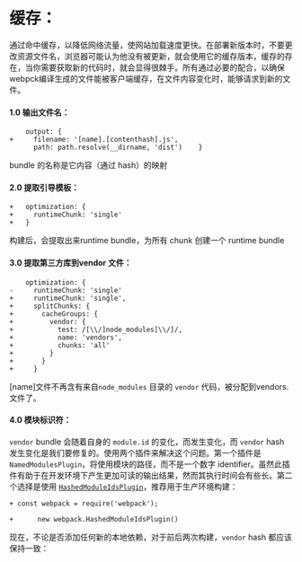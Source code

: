 # 缓存：

通过命中缓存，以降低网络流量，使网站加载速度更快。在部署新版本时，不要更改资源文件名，浏览器可能认为他没有被更新，就会使用它的缓存版本，缓存的存在，当你需要获取新的代码时，就会显得很棘手。所有通过必要的配合，以确保webpck编译生成的文件能被客户端缓存，在文件内容变化时，能够请求到新的文件。

#### 1.0 输出文件名：

```
    output: {
+     filename: '[name].[contenthash].js',
      path: path.resolve(__dirname, 'dist')    }
```

bundle 的名称是它内容（通过 hash）的映射

#### 2.0 提取引导模板：

```
+   optimization: {
+     runtimeChunk: 'single'
+   }
```

构建后，会提取出来runtime bundle，为所有 chunk 创建一个 runtime bundle

#### 3.0 提取第三方库到vendor 文件：

```
    optimization: {
-     runtimeChunk: 'single'
+     runtimeChunk: 'single',
+     splitChunks: {
+       cacheGroups: {
+         vendor: {
+           test: /[\\/]node_modules[\\/]/,
+           name: 'vendors',
+           chunks: 'all'
+         }
+       }
+     }
```

[name]文件不再含有来自`node_modules` 目录的 `vendor` 代码，被分配到vendors.文件了。

#### 4.0 模块标识符：

`vendor` bundle 会随着自身的 `module.id` 的变化，而发生变化，而 `vendor` hash 发生变化是我们要修复的。使用两个插件来解决这个问题。第一个插件是 `NamedModulesPlugin`，将使用模块的路径，而不是一个数字 identifier。虽然此插件有助于在开发环境下产生更加可读的输出结果，然而其执行时间会有些长。第二个选择是使用 [`HashedModuleIdsPlugin`](https://webpack.docschina.org/plugins/hashed-module-ids-plugin)，推荐用于生产环境构建：

```
+ const webpack = require('webpack');
```

```
+      new webpack.HashedModuleIdsPlugin()
```

现在，不论是否添加任何新的本地依赖，对于前后两次构建，`vendor` hash 都应该保持一致：
